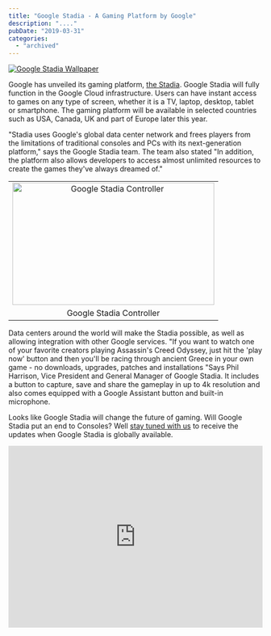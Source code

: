 ```yaml
---
title: "Google Stadia - A Gaming Platform by Google"
description: "...."
pubDate: "2019-03-31"
categories: 
  - "archived"
---
```


[![Google Stadia Wallpaper](/images/google-stadia.png "Google Stadia")](https://1.bp.blogspot.com/-3kmRQcjcoSs/XKDRqlQnaUI/AAAAAAAAIuw/inQ9_xpfHtgc2FRzb4Lua_qF4KedqKUOQCLcBGAs/s1600/google-stadia.png)

  

Google has unveiled its gaming platform, [the Stadia](https://stadia.dev/). Google Stadia will fully function in the Google Cloud infrastructure. Users can have instant access to games on any type of screen, whether it is a TV, laptop, desktop, tablet or smartphone. The gaming platform will be available in selected countries such as USA, Canada, UK and part of Europe later this year.

  

"Stadia uses Google's global data center network and frees players from the limitations of traditional consoles and PCs with its next-generation platform," says the Google Stadia team. The team also stated "In addition, the platform also allows developers to access almost unlimited resources to create the games they've always dreamed of."

  

<table align="center" cellpadding="0" cellspacing="0" style="margin-left: auto; margin-right: auto; text-align: center;"><tbody><tr><td style="text-align: center;"><a href="https://1.bp.blogspot.com/-vSE7uFlVVNs/XKDR6OfHCSI/AAAAAAAAIu0/NpfOaBM24-Uyu2okZXLx2altKkvty3JAQCLcBGAs/s1600/google-stadia-controle.jpg" style="margin-left: auto; margin-right: auto;"><img alt="Google Stadia Controller" border="0" data-original-height="420" data-original-width="690" height="242" src="images/google-stadia-controle.jpg" title="Google Stadia Controller" width="400"></a></td></tr><tr><td style="text-align: center;">Google Stadia Controller</td></tr></tbody></table>

  

  

Data centers around the world will make the Stadia possible, as well as allowing integration with other Google services. "If you want to watch one of your favorite creators playing Assassin's Creed Odyssey, just hit the 'play now' button and then you'll be racing through ancient Greece in your own game - no downloads, upgrades, patches and installations "Says Phil Harrison, Vice President and General Manager of Google Stadia. It includes a button to capture, save and share the gameplay in up to 4k resolution and also comes equipped with a Google Assistant button and built-in microphone.

  

Looks like Google Stadia will change the future of gaming. Will Google Stadia put an end to Consoles? Well [stay tuned with us](https://www.buddhilive.com/p/contact.html) to receive the updates when Google Stadia is globally available.

  

<iframe allowfullscreen data-thumbnail-src="https://i.ytimg.com/vi/hl-Y1QVhmcM/0.jpg" frameborder="0" height="360" src="https://www.youtube.com/embed/hl-Y1QVhmcM?feature=player_embedded" width="100%"></iframe>
